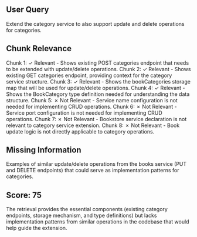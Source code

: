 ## User Query
Extend the category service to also support update and delete operations for categories.

## Chunk Relevance
Chunk 1: ✓ Relevant - Shows existing POST categories endpoint that needs to be extended with update/delete operations.
Chunk 2: ✓ Relevant - Shows existing GET categories endpoint, providing context for the category service structure.
Chunk 3: ✓ Relevant - Shows the bookCategories storage map that will be used for update/delete operations.
Chunk 4: ✓ Relevant - Shows the BookCategory type definition needed for understanding the data structure.
Chunk 5: ✗ Not Relevant - Service name configuration is not needed for implementing CRUD operations.
Chunk 6: ✗ Not Relevant - Service port configuration is not needed for implementing CRUD operations.
Chunk 7: ✗ Not Relevant - Bookstore service declaration is not relevant to category service extension.
Chunk 8: ✗ Not Relevant - Book update logic is not directly applicable to category operations.

## Missing Information
Examples of similar update/delete operations from the books service (PUT and DELETE endpoints) that could serve as implementation patterns for categories.

## Score: 75

The retrieval provides the essential components (existing category endpoints, storage mechanism, and type definitions) but lacks implementation patterns from similar operations in the codebase that would help guide the extension.